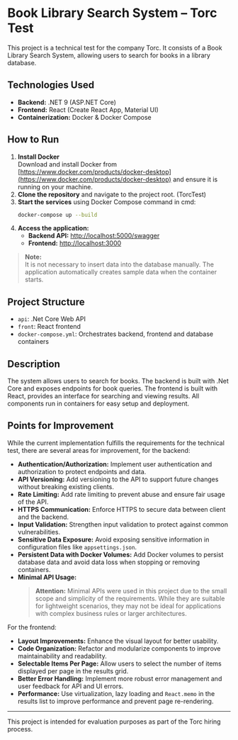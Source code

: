 # Book Library Search System – Torc Test

This project is a technical test for the company Torc. It consists of a Book Library Search System, allowing users to search for books in a library database.

## Technologies Used

- **Backend:** .NET 9 (ASP.NET Core)
- **Frontend:** React (Create React App, Material UI)
- **Containerization:** Docker & Docker Compose

## How to Run

1. **Install Docker**  
   Download and install Docker from [https://www.docker.com/products/docker-desktop](https://www.docker.com/products/docker-desktop) and ensure it is running on your machine.
2. **Clone the repository** and navigate to the project root. (TorcTest)
3. **Start the services** using Docker Compose command in cmd:
   ```sh
   docker-compose up --build
   ```
4. **Access the application:**
   - **Backend API:** [http://localhost:5000/swagger](http://localhost:5000/swagger)
   - **Frontend:** [http://localhost:3000](http://localhost:3000)

> **Note:**  
> It is not necessary to insert data into the database manually. The application automatically creates sample data when the container starts.

## Project Structure

- `api`: .Net Core Web API
- `front`: React frontend
- `docker-compose.yml`: Orchestrates backend, frontend and database containers

## Description

The system allows users to search for books. The backend is built with .Net Core and exposes endpoints for book queries. The frontend is built with React, provides an interface for searching and viewing results. All components run in containers for easy setup and deployment.

## Points for Improvement

While the current implementation fulfills the requirements for the technical test, there are several areas for improvement, for the backend:

- **Authentication/Authorization:** Implement user authentication and authorization to protect endpoints and data.
- **API Versioning:** Add versioning to the API to support future changes without breaking existing clients.
- **Rate Limiting:** Add rate limiting to prevent abuse and ensure fair usage of the API.
- **HTTPS Communication:** Enforce HTTPS to secure data between client and the backend.
- **Input Validation:** Strengthen input validation to protect against common vulnerabilities.
- **Sensitive Data Exposure:** Avoid exposing sensitive information in configuration files like `appsettings.json`.
- **Persistent Data with Docker Volumes:** Add Docker volumes to persist database data and avoid data loss when stopping or removing containers.
- **Minimal API Usage:**  
  > **Attention:** Minimal APIs were used in this project due to the small scope and simplicity of the requirements. While they are suitable for lightweight scenarios, they may not be ideal for applications with complex business rules or larger architectures.

For the frontend:

- **Layout Improvements:** Enhance the visual layout for better usability.
- **Code Organization:** Refactor and modularize components to improve maintainability and readability.
- **Selectable Items Per Page:** Allow users to select the number of items displayed per page in the results grid.
- **Better Error Handling:** Implement more robust error management and user feedback for API and UI errors.
- **Performance:** Use virtualization, lazy loading and `React.memo` in the results list to improve performance and prevent page re-rendering.

---

This project is intended for evaluation purposes as part of the Torc hiring process.